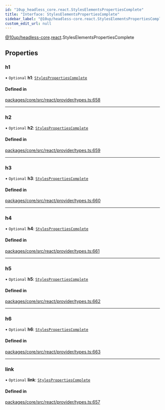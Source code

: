 ```yaml
---
id: "10up_headless_core.react.StylesElementsPropertiesComplete"
title: "Interface: StylesElementsPropertiesComplete"
sidebar_label: "@10up/headless-core.react.StylesElementsPropertiesComplete"
custom_edit_url: null
---
```


[@10up/headless-core](../modules/10up_headless_core.md).[react](../namespaces/10up_headless_core.react.md).StylesElementsPropertiesComplete

## Properties

### h1

• `Optional` **h1**: [`StylesPropertiesComplete`](../namespaces/10up_headless_core.react.md#stylespropertiescomplete)

#### Defined in

[packages/core/src/react/provider/types.ts:658](https://github.com/10up/headless/blob/2a6e2a0/packages/core/src/react/provider/types.ts#L658)

___

### h2

• `Optional` **h2**: [`StylesPropertiesComplete`](../namespaces/10up_headless_core.react.md#stylespropertiescomplete)

#### Defined in

[packages/core/src/react/provider/types.ts:659](https://github.com/10up/headless/blob/2a6e2a0/packages/core/src/react/provider/types.ts#L659)

___

### h3

• `Optional` **h3**: [`StylesPropertiesComplete`](../namespaces/10up_headless_core.react.md#stylespropertiescomplete)

#### Defined in

[packages/core/src/react/provider/types.ts:660](https://github.com/10up/headless/blob/2a6e2a0/packages/core/src/react/provider/types.ts#L660)

___

### h4

• `Optional` **h4**: [`StylesPropertiesComplete`](../namespaces/10up_headless_core.react.md#stylespropertiescomplete)

#### Defined in

[packages/core/src/react/provider/types.ts:661](https://github.com/10up/headless/blob/2a6e2a0/packages/core/src/react/provider/types.ts#L661)

___

### h5

• `Optional` **h5**: [`StylesPropertiesComplete`](../namespaces/10up_headless_core.react.md#stylespropertiescomplete)

#### Defined in

[packages/core/src/react/provider/types.ts:662](https://github.com/10up/headless/blob/2a6e2a0/packages/core/src/react/provider/types.ts#L662)

___

### h6

• `Optional` **h6**: [`StylesPropertiesComplete`](../namespaces/10up_headless_core.react.md#stylespropertiescomplete)

#### Defined in

[packages/core/src/react/provider/types.ts:663](https://github.com/10up/headless/blob/2a6e2a0/packages/core/src/react/provider/types.ts#L663)

___

### link

• `Optional` **link**: [`StylesPropertiesComplete`](../namespaces/10up_headless_core.react.md#stylespropertiescomplete)

#### Defined in

[packages/core/src/react/provider/types.ts:657](https://github.com/10up/headless/blob/2a6e2a0/packages/core/src/react/provider/types.ts#L657)
